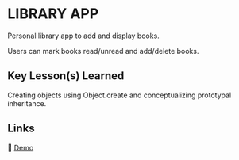 # LIBRARY APP

Personal library app to add and display books.

Users can mark books read/unread and add/delete books.

## Key Lesson(s) Learned

Creating objects using Object.create and conceptualizing prototypal inheritance.

## Links

&#128279; [Demo](https://rickertl.github.io/library/)
